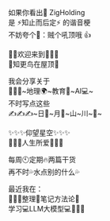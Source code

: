 
如果你看出👀 ZigHolding<br>
是 ⚡知止而后定⚡ 的谐音梗<br>
不妨夸个👏：贼个吼顶哦 👍<br>

🚶👣欢迎来到👣🚶‍♀️<br>
🐤知更鸟在屋顶🏡<br>

我会分享关于<br>
🥂🥂🥂~地理🌍~教育🏫~AI💻~<br>
不时写点这些<br>
✍️✍️✍️~日🔆~月🌙~山~川~🌊~<br>

✨✨✨仰望星空✨✨✨<br>
💓💓💓人生所爱💓💓💓<br>

每周🕙定期🔥两篇干货<br>
再不时💦水点别的什么💦<br>

最近我在：<br>
🔨🔨🔨整理📔笔记方法论📔<br>
学习💻LLM大模型💻🚿🚿🚿<br>
